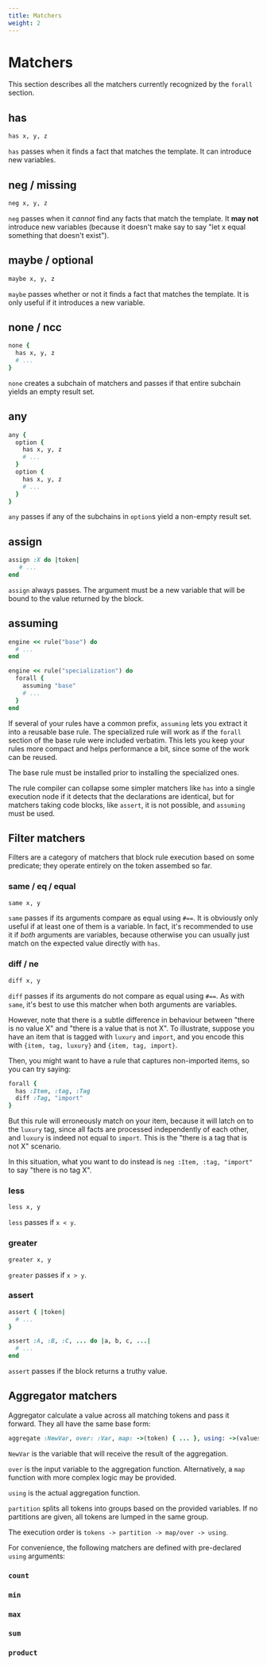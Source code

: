 ```yaml
---
title: Matchers
weight: 2
---
```


# Matchers

This section describes all the matchers currently recognized by the `forall` section.

## has

```ruby
has x, y, z
```

`has` passes when it finds a fact that matches the template. It can introduce new variables.

## neg / missing

```ruby
neg x, y, z
```

`neg` passes when it _cannot_ find any facts that match the template. It **may not** introduce new variables (because it doesn't make say to say "let x equal something that doesn't exist").

## maybe / optional

```ruby
maybe x, y, z
```

`maybe` passes whether or not it finds a fact that matches the template. It is only useful if it introduces a new variable.

## none / ncc

```ruby
none {
  has x, y, z
  # ...
}
```

`none` creates a subchain of matchers and passes if that entire subchain yields an empty result set.

## any

```ruby
any {
  option {
    has x, y, z
    # ...
  }
  option {
    has x, y, z
    # ...
  }
}
```

`any` passes if any of the subchains in `option`s yield a non-empty result set.

## assign

```ruby
assign :X do |token|
   # ...
end
```

`assign` always passes. The argument must be a new variable that will be bound to the value returned by the block.

## assuming

```ruby
engine << rule("base") do
  # ...
end

engine << rule("specialization") do
  forall {
    assuming "base"
    # ...
  }
end
```

If several of your rules have a common prefix, `assuming` lets you extract it into a reusable base rule. The specialized rule will work as if the `forall` section of the base rule were included verbatim. This lets you keep your rules more compact and helps performance a bit, since some of the work can be reused.

The base rule must be installed prior to installing the specialized ones.

The rule compiler can collapse some simpler matchers like `has` into a single execution node if it detects that the declarations are identical, but for matchers taking code blocks, like `assert`, it is not possible, and `assuming` must be used.

## Filter matchers

Filters are a category of matchers that block rule execution based on some predicate; they operate entirely on the token assembed so far.

### same / eq / equal

```ruby
same x, y
```

`same` passes if its arguments compare as equal using `#==`. It is obviously only useful if at least one of them is a variable. In fact, it's recommended to use it if _both_ arguments are variables, because otherwise you can usually just match on the expected value directly with `has`.

### diff / ne

```ruby
diff x, y
```

`diff` passes if its arguments do not compare as equal using `#==`. As with `same`, it's best to use this matcher when both arguments are variables.

However, note that there is a subtle difference in behaviour between "there is no value X" and "there is a value that is not X". To illustrate, suppose you have an item that is tagged with `luxury` and `import`, and you encode this with `{item, tag, luxury}` and `{item, tag, import}`.

Then, you might want to have a rule that captures non-imported items, so you can try saying:

```ruby
forall {
  has :Item, :tag, :Tag
  diff :Tag, "import"
}
```

But this rule will erroneously match on your item, because it will latch on to the `luxury` tag, since all facts are processed independently of each other, and `luxury` is indeed not equal to `import`. This is the "there is a tag that is not X" scenario.

In this situation, what you want to do instead is `neg :Item, :tag, "import"` to say "there is no tag X".

### less

```ruby
less x, y
```

`less` passes if `x < y`.

### greater

```ruby
greater x, y
```

`greater` passes if `x > y`.

### assert

```ruby
assert { |token|
  # ...
}

assert :A, :B, :C, ... do |a, b, c, ...|
  # ...
end
```

`assert` passes if the block returns a truthy value.

## Aggregator matchers

Aggregator calculate a value across all matching tokens and pass it forward. They all have the same base form:

```ruby
aggregate :NewVar, over: :Var, map: ->(token) { ... }, using: ->(values) { ... }, partition: [:Var1, :Var2, ...]
```

`NewVar` is the variable that will receive the result of the aggregation.

`over` is the input variable to the aggregation function. Alternatively, a `map` function with more complex logic may be provided.

`using` is the actual aggregation function.

`partition` splits all tokens into groups based on the provided variables. If no partitions are given, all tokens are lumped in the same group.

The execution order is `tokens -> partition -> map/over -> using`.

For convenience, the following matchers are defined with pre-declared `using` arguments:

### `count`

### `min`

### `max`

### `sum`

### `product`
